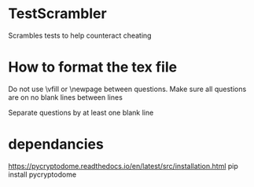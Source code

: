 # TestScrambler
 Scrambles tests to help counteract cheating

# How to format the tex file
Do not use \vfill or \newpage between questions.
Make sure all questions are on no blank lines between lines

Separate questions by at least one blank line

# dependancies
https://pycryptodome.readthedocs.io/en/latest/src/installation.html
  pip install pycryptodome
